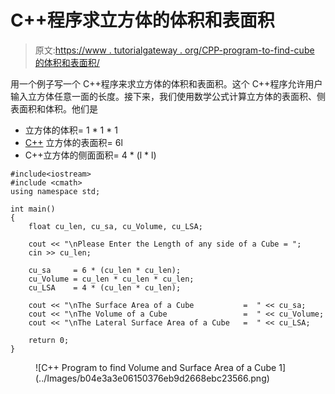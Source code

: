 # C++程序求立方体的体积和表面积

> 原文:[https://www . tutorialgateway . org/CPP-program-to-find-cube 的体积和表面积/](https://www.tutorialgateway.org/cpp-program-to-find-volume-and-surface-area-of-a-cube/)

用一个例子写一个 C++程序来求立方体的体积和表面积。这个 C++程序允许用户输入立方体任意一面的长度。接下来，我们使用数学公式计算立方体的表面积、侧表面积和体积。他们是

*   立方体的体积= 1 * 1 * 1
*   [C++](https://www.tutorialgateway.org/cpp-programs/) 立方体的表面积= 6l
*   C++立方体的侧面面积= 4 * (l * l)

```
#include<iostream>
#include <cmath>
using namespace std;

int main()
{
	float cu_len, cu_sa, cu_Volume, cu_LSA;

	cout << "\nPlease Enter the Length of any side of a Cube = ";
	cin >> cu_len;

	cu_sa     = 6 * (cu_len * cu_len);
	cu_Volume = cu_len * cu_len * cu_len;
	cu_LSA    = 4 * (cu_len * cu_len);

	cout << "\nThe Surface Area of a Cube           =  " << cu_sa;
	cout << "\nThe Volume of a Cube                 =  " << cu_Volume;
	cout << "\nThe Lateral Surface Area of a Cube   =  " << cu_LSA;

 	return 0;
}
```

<figure class="wp-block-image size-large">![C++ Program to find Volume and Surface Area of a Cube 1](../Images/b04e3a3e06150376eb9d2668ebc23566.png)</figure>